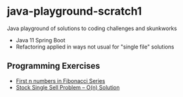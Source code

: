 # java-playground-scratch1 #

Java playground of solutions to coding challenges and skunkworks

* Java 11 Spring Boot
* Refactoring applied in ways not usual for "single file" solutions

## Programming Exercises ##

* [First n numbers in Fibonacci Series](https://algorithms.tutorialhorizon.com/print-first-n-numbers-in-fibonacci-series/)
* [Stock Single Sell Problem – O(n) Solution](https://algorithms.tutorialhorizon.com/stock-single-sell-problem-on-solution/)